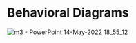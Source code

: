 # Behavioral Diagrams
![m3 - PowerPoint 14-May-2022 18_55_12](https://user-images.githubusercontent.com/101447824/168428166-5e866b67-e61c-493d-bd56-b3a3ecfe649d.png)
